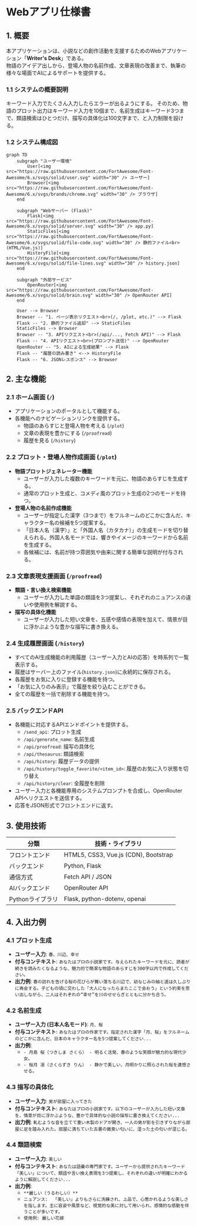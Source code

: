 # Webアプリ仕様書

## 1. 概要
本アプリケーションは、小説などの創作活動を支援するためのWebアプリケーション「**Writer's Desk**」である。  
物語のアイデア出しから、登場人物の名前作成、文章表現の改善まで、執筆の様々な場面でAIによるサポートを提供する。

### 1.1 システムの概要説明
キーワード入力でたくさん入力したらエラーが出るようにする。
そのため、物語のプロット出力はキーワード入力を10個まで、名前生成はキーワード3つまで、類語検索はひとつだけ、描写の具体化は100文字まで、と入力制限を設ける。

### 1.2 システム構成図

```mermaid
graph TD
    subgraph "ユーザー環境"
        User[<img src="https://raw.githubusercontent.com/FortAwesome/Font-Awesome/6.x/svgs/solid/user.svg" width="30" /> ユーザー]
        Browser[<img src="https://raw.githubusercontent.com/FortAwesome/Font-Awesome/6.x/svgs/brands/chrome.svg" width="30" /> ブラウザ]
    end

    subgraph "Webサーバー (Flask)"
        Flask[<img src="https://raw.githubusercontent.com/FortAwesome/Font-Awesome/6.x/svgs/solid/server.svg" width="30" /> app.py] 
        StaticFiles[<img src="https://raw.githubusercontent.com/FortAwesome/Font-Awesome/6.x/svgs/solid/file-code.svg" width="30" /> 静的ファイル<br>(HTML/Vue.js)]
        HistoryFile[<img src="https://raw.githubusercontent.com/FortAwesome/Font-Awesome/6.x/svgs/solid/file-lines.svg" width="30" /> history.json]
    end

    subgraph "外部サービス"
        OpenRouter[<img src="https://raw.githubusercontent.com/FortAwesome/Font-Awesome/6.x/svgs/solid/brain.svg" width="30" /> OpenRouter API]
    end

    User --> Browser
    Browser -- "1. ページ表示リクエスト<br>(/, /plot, etc.)" --> Flask
    Flask -- "2. 静的ファイル返却" --> StaticFiles
    StaticFiles --> Browser
    Browser -- "3. APIリクエスト<br>(/api/..., Fetch API)" --> Flask
    Flask -- "4. APIリクエスト<br>(プロンプト送信)" --> OpenRouter
    OpenRouter -- "5. AIによる生成結果" --> Flask
    Flask -- "履歴の読み書き" <--> HistoryFile
    Flask -- "6. JSONレスポンス" --> Browser
```

## 2. 主な機能

### 2.1 ホーム画面 (`/`)
- アプリケーションのポータルとして機能する。
- 各機能へのナビゲーションリンクを提供する。
  - 物語のあらすじと登場人物を考える (`/plot`)
  - 文章の表現を豊かにする (`/proofread`)
  - 履歴を見る (`/history`)

### 2.2 プロット・登場人物作成画面 (`/plot`)
- **物語プロットジェネレーター機能**
  - ユーザーが入力した複数のキーワードを元に、物語のあらすじを生成する。
  - 通常のプロット生成と、コメディ風のプロット生成の2つのモードを持つ。
- **登場人物の名前作成機能**
  - ユーザーが指定した漢字（3つまで）をフルネームのどこかに含んだ、キャラクター名の候補を5つ提案する。
  - 「日本人名（漢字）」と「外国人名（カタカナ）」の生成モードを切り替えられる。外国人名モードでは、響きやイメージのキーワードから名前を生成する。
  - 各候補には、名前が持つ雰囲気や由来に関する簡単な説明が付与される。

### 2.3 文章表現支援画面 (`/proofread`)
- **類語・言い換え検索機能**
  - ユーザーが入力した単語の類語を3つ提案し、それぞれのニュアンスの違いや使用例を解説する。
- **描写の具体化機能**
  - ユーザーが入力した短い文章を、五感や感情の表現を加えて、情景が目に浮かぶような豊かな描写に書き換える。

### 2.4 生成履歴画面 (`/history`)
- すべてのAI生成機能の利用履歴（ユーザー入力とAIの応答）を時系列で一覧表示する。
- 履歴はサーバー上のファイル(`history.json`)に永続的に保存される。
- 各履歴をお気に入りに登録する機能を持つ。
- 「お気に入りのみ表示」で履歴を絞り込むことができる。
- 全ての履歴を一括で削除する機能を持つ。

### 2.5 バックエンドAPI
- 各機能に対応するAPIエンドポイントを提供する。
  - `/send_api`: プロット生成
  - `/api/generate_name`: 名前生成
  - `/api/proofread`: 描写の具体化
  - `/api/thesaurus`: 類語検索
  - `/api/history`: 履歴データの提供
  - `/api/history/toggle_favorite/<item_id>`: 履歴のお気に入り状態を切り替え
  - `/api/history/clear`: 全履歴を削除
- ユーザー入力と各機能専用のシステムプロンプトを合成し、OpenRouter APIへリクエストを送信する。
- 応答をJSON形式でフロントエンドに返す。

## 3. 使用技術

| 分類 | 技術・ライブラリ |
|--------------|------------------|
| フロントエンド | HTML5, CSS3, Vue.js (CDN), Bootstrap |
| バックエンド | Python, Flask |
| 通信方式     | Fetch API / JSON |
| AIバックエンド | OpenRouter API |
| Pythonライブラリ | Flask, python-dotenv, openai |

## 4. 入出力例

### 4.1 プロット生成
- **ユーザー入力**: `春、川辺、幸せ`
- **付与コンテキスト**: `あなたはプロの小説家です。与えられたキーワードを元に、読者が続きを読みたくなるような、魅力的で簡潔な物語のあらすじを300字以内で作成してください。`
- **出力例**: `春の訪れを告げる桜の花びらが舞い落ちる川辺で、幼なじみの紬と遥は久しぶりに再会する。子どもの頃に交わした「大人になったらまたここで会おう」という約束を思い出しながら、二人はそれぞれの“幸せ”を川のせせらぎとともに分かち合う。`

### 4.2 名前生成
- **ユーザー入力 (日本人名モード)**: `月、桜`
- **付与コンテキスト**: `あなたはプロの作家です。指定された漢字「月、桜」をフルネームのどこかに含んだ、日本のキャラクター名を5つ提案してください...`
- **出力例**:
  - `- 月島 桜（つきしま さくら） - 明るく活発、春のような笑顔が魅力的な現代少女。`
  - `- 桜月 凛（さくらずき りん） - 静かで美しい、月明かりに照らされた桜を連想させる。`

### 4.3 描写の具体化
- **ユーザー入力**: `男が部屋に入ってきた`
- **付与コンテキスト**: `あなたはプロの小説家です。以下のユーザーが入力した短い文章を、情景が目に浮かぶような、豊かで具体的な小説の描写に書き換えてください...`
- **出力例**: `軋むような音を立てて重い木製のドアが開き、一人の男が影を引きずりながら部屋に足を踏み入れた。部屋に満ちていた古書の黴臭い匂いに、湿った土の匂いが混じる。`

### 4.4 類語検索
- **ユーザー入力**: `美しい`
- **付与コンテキスト**: `あなたは語彙の専門家です。ユーザーから提供されたキーワード「美しい」について、類語や言い換え表現を3つ提案し、それぞれの違いが明確にわかるように解説してください...`
- **出力例**:
  - `**麗しい（うるわしい）**`
  - `ニュアンス:  「美しい」よりもさらに洗練され、上品で、心惹かれるような美しさを指します。主に容姿や風景など、視覚的な美に対して用いられ、感情的な感動を伴うことが多いです。`
  - `使用例: 麗しい花嫁`

